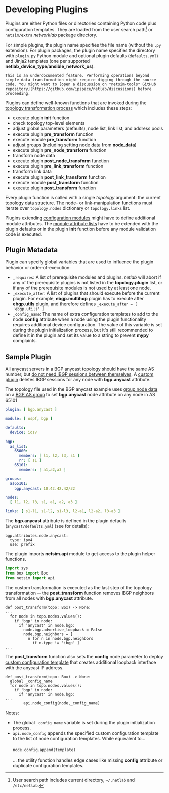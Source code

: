 # Developing Plugins

Plugins are either Python files or directories containing Python code plus configuration templates. They are loaded from the user search path[^USP] or `netsim/extra` _networklab_ package directory.

[^USP]: User search path includes current directory, `~/.netlab` and `/etc/netlab`.

For simple plugins, the plugin name specifies the file name (without the `.py` extension). For plugin packages, the plugin name specifies the directory with `plugin.py` Python module and optional plugin defaults (`defaults.yml`) and Jinja2 templates (one per supported **netlab_device_type**/**ansible_network_os**).

```{warning}
This is an underdocumented feature. Performing operations beyond simple data transformation might require digging through the source code. You might want to [open a discussion on *netsim-tools* GitHub repository](https://github.com/ipspace/netlab/discussions) before proceeding.
```

Plugins can define well-known functions that are invoked during the [topology transformation process](transform.md) which includes these steps:

* execute plugin **init** function
* check topology top-level elements
* adjust global parameters (defaults), node list, link list, and address pools
* execute plugin **pre_transform** function
* execute module **pre_transform** function
* adjust groups (including setting node data from **node_data**)
* execute plugin **pre_node_transform** function
* transform node data
* execute plugin **post_node_transform** function
* execute plugin **pre_link_transform** function
* transform link data
* execute plugin **post_link_transform** function
* execute module **post_transform** function
* execute plugin **post_transform** function

Every plugin function is called with a single *topology* argument: the current topology data structure. The node- or link-manipulation functions must iterate over `topology.nodes` dictionary or `topology.links` list.

Plugins extending [configuration modules](../modules.md) might have to define additional module attributes. The [module attribute lists](module-attributes.md) have to be extended with the plugin defaults or in the plugin **init** function before any module validation code is executed.

## Plugin Metadata

Plugin can specify global variables that are used to influence the plugin behavior or order-of-execution:

* `_requires`: A list of prerequisite modules and plugins. _netlab_ will abort if any of the prerequisite plugins is not listed in the **topology.plugin** list, or if any of the prerequisite modules is not used by at least one node.
* `_execute_after`: A list of plugins that should execute before the current plugin. For example, **ebgp.multihop** plugin has to execute after **ebgp.utils** plugin, and therefore defines `_execute_after = [ 'ebgp.utils' ]`
* `_config_name`: The name of extra configuration templates to add to the node **config** attribute when a node using the plugin functionality requires additional device configuration.  The value of this variable is set during the plugin initialization process, but it's still recommended to define it in the plugin and set its value to a string to prevent **mypy** complaints.

## Sample Plugin

All anycast servers in a BGP anycast topology should have the same AS number, but [do not need IBGP sessions between themselves](https://blog.ipspace.net/2022/01/netsim-plugins.html). A [custom plugin](https://github.com/ipspace/netlab-examples/tree/master/plugins/adjust-bgp-sessions) deletes IBGP sessions for any node with **bgp.anycast** attribute.

The topology file used in the BGP anycast example uses [group node data](../groups.md#setting-node-data-in-groups) on a [BGP AS group](../groups.md#automatic-bgp-groups) to set **bgp.anycast** node attribute on any node in AS 65101

```yaml
plugin: [ bgp.anycast ]

module: [ ospf, bgp ]

defaults:
  device: iosv

bgp:
  as_list:
    65000:
      members: [ l1, l2, l3, s1 ]
      rr: [ s1 ]
    65101:
      members: [ a1,a2,a3 ]

groups:
  as65101:
    bgp.anycast: 10.42.42.42/32

nodes:
  [ l1, l2, l3, s1, a1, a2, a3 ]

links: [ s1-l1, s1-l2, s1-l3, l2-a1, l2-a2, l3-a3 ]
```

The **bgp.anycast** attribute is defined in the plugin defaults (`anycast/defaults.yml`) (see [](validation.md) for details):

```
bgp.attributes.node.anycast:
  type: ipv4
  use: prefix
```

The plugin imports **netsim.api** module to get access to the plugin helper functions.

```python
import sys
from box import Box
from netsim import api
```

The custom transformation is executed as the last step of the topology transformation -- the **post_transform** function removes IBGP neighbors from all nodes with **bgp.anycast** attribute.

```
def post_transform(topo: Box) -> None:
...
  for node in topo.nodes.values():
    if 'bgp' in node:
      if 'anycast' in node.bgp:
        node.bgp.advertise_loopback = False
        node.bgp.neighbors = [
          n for n in node.bgp.neighbors
            if n.type != 'ibgp' ]
...
```

The **post_transform** function also sets the **config** node parameter to deploy [custom configuration template](custom-config) that creates additional loopback interface with the anycast IP address.

```
def post_transform(topo: Box) -> None:
  global _config_name
  for node in topo.nodes.values():
    if 'bgp' in node:
      if 'anycast' in node.bgp:
...
        api.node_config(node,_config_name)
```

Notes:

* The global `_config_name` variable is set during the plugin initialization process.
* `api.node_config` appends the specified custom configuration template to the list of node configuration templates. While equivalent to...\
  \
  `node.config.append(template)`\
  \
  ... the utility function handles edge cases like missing **config** attribute or duplicate configuration templates.

